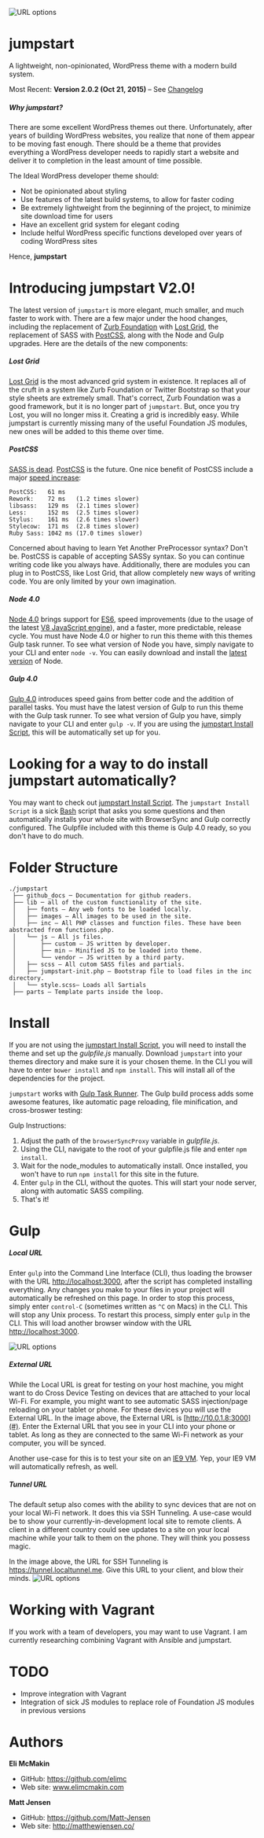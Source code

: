 ![URL options](./github_docs/jumpstart-title.png)

**jumpstart**
===========================

A lightweight, non-opinionated, WordPress theme with a modern build system.

Most Recent: **Version 2.0.2 (Oct 21, 2015)** – See [Changelog](./github_docs/CHANGELOG.md)

##### Why jumpstart?
There are some excellent WordPress themes out there. Unfortunately, after years of building WordPress websites, you realize that none of them appear to be moving fast enough. There should be a theme that provides everything a WordPress developer needs to rapidly start a website and deliver it to completion in the least amount of time possible.

The Ideal WordPress developer theme should:

* Not be opinionated about styling
* Use features of the latest build systems, to allow for faster coding
* Be extremely lightweight from the beginning of the project, to minimize site download time for users
* Have an excellent grid system for elegant coding
* Include helful WordPress specific functions developed over years of coding WordPress sites 

Hence, **jumpstart**

# Introducing jumpstart V2.0!

The latest version of `jumpstart` is more elegant, much smaller, and much faster to work with. There are a few major under the hood changes, including the replacement of [Zurb Foundation](http://foundation.zurb.com/) with [Lost Grid](https://github.com/corysimmons/lost), the replacement of SASS with [PostCSS](https://github.com/postcss/postcss), along with the Node and Gulp upgrades. Here are the details of the new components:

##### Lost Grid
[Lost Grid](https://github.com/corysimmons/lost) is the most advanced grid system in existence. It replaces all of the cruft in a system like Zurb Foundation or Twitter Bootstrap so that your style sheets are extremely small. That's correct, Zurb Foundation was a good framework, but it is no longer part of `jumpstart`. But, once you try Lost, you will no longer miss it. Creating a grid is incredibly easy. While jumpstart is currently missing many of the useful Foundation JS modules, new ones will be added to this theme over time.

##### PostCSS
[SASS is dead](https://www.youtube.com/watch?v=1yUFTrAxTzg). [PostCSS](https://github.com/postcss/postcss) is the future. One nice benefit of PostCSS include a major [speed increase](https://github.com/postcss/benchmark):

```
PostCSS:   61 ms
Rework:    72 ms   (1.2 times slower)
libsass:   129 ms  (2.1 times slower)
Less:      152 ms  (2.5 times slower)
Stylus:    161 ms  (2.6 times slower)
Stylecow:  171 ms  (2.8 times slower)
Ruby Sass: 1042 ms (17.0 times slower)
```

Concerned about having to learn Yet Another PreProcessor syntax? Don't be. PostCSS is capable of accepting SASSy syntax. So you can continue writing code like you always have. Additionally, there are modules you can plug in to PostCSS, like Lost Grid, that allow completely new ways of writing code. You are only limited by your own imagination.

##### Node 4.0
[Node 4.0](https://nodejs.org/en/) brings support for [ES6](https://nodejs.org/en/docs/es6/), speed improvements (due to the usage of the latest [V8 JavaScript engine](https://developers.google.com/v8/)), and a faster, more predictable, release cycle. You must have Node 4.0 or higher to run this theme with this themes Gulp task runner. To see what version of Node you have, simply navigate to your CLI and enter `node -v`. You can easily download and install the [latest version](https://nodejs.org/en/) of Node.

##### Gulp 4.0
[Gulp 4.0](https://github.com/gulpjs/gulp/blob/4.0/CHANGELOG.md) introduces speed gains from better code and the addition of parallel tasks. You must have the latest version of Gulp to run this theme with the Gulp task runner. To see what version of Gulp you have, simply navigate to your CLI and enter `gulp -v`. If you are using the [jumpstart Install Script](https://github.com/elimc/jumpstart-install-script), this will be automatically set up for you.

# Looking for a way to do install jumpstart automatically?

You may want to check out [jumpstart Install Script](https://github.com/elimc/jumpstart-install-script). The `jumpstart Install Script` is a sick [Bash](https://www.wikiwand.com/en/Bash_(Unix_shell)) script that asks you some questions and then automatically installs your whole site with BrowserSync and Gulp correctly configured. The Gulpfile included with this theme is Gulp 4.0 ready, so you don't have to do much.

# Folder Structure
```
./jumpstart
 ├── github_docs ─ Documentation for github readers.
 ├── lib ─ all of the custom functionality of the site.
 │   ├── fonts — Any web fonts to be loaded locally.
 │   ├── images — All images to be used in the site.
 │   ├── inc — All PHP classes and function files. These have been abstracted from functions.php.
 │   └── js — All js files.
 │       ├── custom — JS written by developer.
 │       ├── min — Minified JS to be loaded into theme.
 │       └── vendor — JS written by a third party.
 │   ├── scss — All cutom SASS files and partials.
 │   ├── jumpstart-init.php — Bootstrap file to load files in the inc directory.
 │   └── style.scss— Loads all Sartials
 ├── parts — Template parts inside the loop. 
```
# Install

If you are not using the [jumpstart Install Script](https://github.com/elimc/jumpstart-install-script), you will need to install the theme and set up the *gulpfile.js* manually. Download `jumpstart` into your themes directory and make sure it is your chosen theme. In the CLI you will have to enter `bower install` and `npm install`. This will install all of the dependencies for the project.

`jumpstart` works with [Gulp Task Runner](http://gulpjs.com/). The Gulp build process adds some awesome features, like automatic page reloading, file minification, and cross-broswer testing:

Gulp Instructions:

1. Adjust the path of the `browserSyncProxy` variable in *gulpfile.js*.
2. Using the CLI, navigate to the root of your gulpfile.js file and enter `npm install`.
3. Wait for the node_modules to automatically install. Once installed, you won't have to run `npm install` for this site in the future.
4. Enter `gulp` in the CLI, without the quotes. This will start your node server, along with automatic SASS compiling.
5. That's it!

# Gulp
##### Local URL
Enter `gulp` into the Command Line Interface (CLI), thus loading the browser with the URL [http://localhost:3000](#), after the script has completed installing everything. Any changes you make to your files in your project will automatically be refreshed on this page. In order to stop this process, simply enter `control-C` (sometimes written as `^C` on Macs) in the CLI. This will stop any Unix process. To restart this process, simply enter `gulp` in the CLI. This will load another browser window with the URL [http://localhost:3000](#).

![URL options](./github_docs/gulp4.jpg)

##### External URL
While the Local URL is great for testing on your host machine, you might want to do Cross Device Testing on devices that are attached to your local Wi-Fi. For example, you might want to see automatic SASS injection/page reloading on your tablet or phone. For these devices you will use the External URL. In the image above, the External URL is [http://10.0.1.8:3000](#). Enter the External URL that you see in your CLI into your phone or tablet. As long as they are connected to the same Wi-Fi network as your computer, you will be synced.

Another use-case for this is to test your site on an [IE9 VM](http://dev.modern.ie/tools/vms/). Yep, your IE9 VM will automatically refresh, as well.

##### Tunnel URL
The default setup also comes with the ability to sync devices that are not on your local Wi-Fi network. It does this via SSH Tunneling. A use-case would be to show your currently-in-development local site to remote clients. A client in a different country could see updates to a site on your local machine while your talk to them on the phone. They will think you possess magic.

In the image above, the URL for SSH Tunneling is https://tunnel.localtunnel.me. Give this URL to your client, and blow their minds.
![URL options](./github_docs/browsersync_urls_web.png)

# Working with Vagrant
If you work with a team of developers, you may want to use Vagrant. I am currently researching combining Vagrant with Ansible and jumpstart.

# TODO

* Improve integration with Vagrant
* Integration of sick JS modules to replace role of Foundation JS modules in previous versions

# Authors

**Eli McMakin**

* GitHub: https://github.com/elimc
* Web site: www.elimcmakin.com

**Matt Jensen**

* GitHub: https://github.com/Matt-Jensen
* Web site: http://matthewjensen.co/